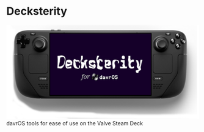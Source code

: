 # Decksterity
![Decksterity Logo](images/branding/decksterity_for_davros.png)
davrOS tools for ease of use on the Valve Steam Deck
